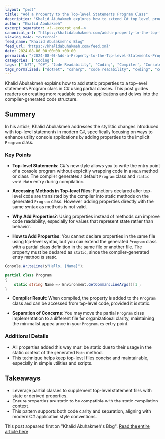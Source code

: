 ```yaml
---
layout: "post"
title: "Add a Property to the Top-level Statements Program Class"
description: "Khalid Abuhakmeh explores how to extend C# top-level programs with static properties using a partial Program class. The article demonstrates implementing cleaner and more readable utility console apps by leveraging partial classes to add static members in top-level statement files."
author: "Khalid Abuhakmeh"
excerpt_separator: <!--excerpt_end-->
canonical_url: "https://khalidabuhakmeh.com/add-a-property-to-the-top-level-statements-program-class"
viewing_mode: "external"
feed_name: "Khalid Abuhakmeh's Blog"
feed_url: "https://khalidabuhakmeh.com/feed.xml"
date: 2024-08-06 00:00:00 +00:00
permalink: "/2024-08-06-Add-a-Property-to-the-Top-level-Statements-Program-Class.html"
categories: ["Coding"]
tags: [".NET", "C#", "Code Readability", "Coding", "Compiler", "Console Application", "Partial Class", "Posts", "Program Class", "Program Structure", "Static Properties", "Top Level Statements"]
tags_normalized: ["dotnet", "csharp", "code readability", "coding", "compiler", "console application", "partial class", "posts", "program class", "program structure", "static properties", "top level statements"]
---
```


Khalid Abuhakmeh explains how to add static properties to a top-level statements Program class in C# using partial classes. This post guides readers on creating more readable console applications and delves into the compiler-generated code structure.<!--excerpt_end-->

## Summary

In his article, Khalid Abuhakmeh addresses the stylistic changes introduced with top-level statements in modern C#, specifically focusing on ways to enhance utility console applications by adding properties to the implicit `Program` class.

### Key Points

- **Top-level Statements**: C#'s new style allows you to write the entry point of a console program without explicitly wrapping code in a `Main` method or class. The compiler generates a default `Program` class and `static void Main` entry during compilation.

- **Accessing Methods in Top-level Files**: Functions declared after top-level code are translated by the compiler into static methods on the generated `Program` class. However, adding properties directly with the same syntax as methods is not valid.

- **Why Add Properties?**: Using properties instead of methods can improve code readability, especially for values that represent state rather than behavior.

- **How to Add Properties**: You cannot declare properties in the same file using top-level syntax, but you can extend the generated `Program` class with a partial class definition in the same file or another file. The property must be declared as `static`, since the compiler-generated entry method is static.

```csharp
Console.WriteLine($"Hello, {Name}");

partial class Program
{
    static string Name => Environment.GetCommandLineArgs()[1];
}
```

- **Compiler Result**: When compiled, the property is added to the `Program` class and can be accessed from top-level code, provided it is static.

- **Separation of Concerns**: You may move the partial `Program` class implementation to a different file for organizational clarity, maintaining the minimalist appearance in your `Program.cs` entry point.

### Additional Details

- All properties added this way must be static due to their usage in the static context of the generated `Main` method.
- This technique helps keep top-level files concise and maintainable, especially in simple utilities and scripts.

## Takeaways

- Leverage partial classes to supplement top-level statement files with state or derived properties.
- Ensure properties are static to be compatible with the static compilation context.
- This pattern supports both code clarity and separation, aligning with modern C# application style conventions.

This post appeared first on "Khalid Abuhakmeh's Blog". [Read the entire article here](https://khalidabuhakmeh.com/add-a-property-to-the-top-level-statements-program-class)
